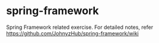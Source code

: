 # spring-framework
Spring Framework related exercise.
For detailed notes, refer https://github.com/JohnyzHub/spring-framework/wiki
